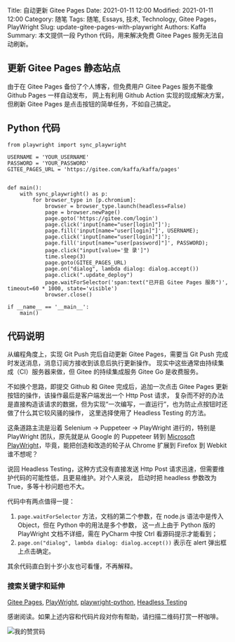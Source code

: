 Title: 自动更新 Gitee Pages
Date: 2021-01-11 12:00
Modified: 2021-01-11 12:00
Category: 随笔
Tags: 随笔, Essays, 技术, Technology, Gitee Pages，PlayWright
Slug: update-gitee-pages-with-playwright
Authors: Kaffa
Summary: 本文提供一段 Python 代码，用来解决免费 Gitee Pages 服务无法自动刷新。
 

## 更新 Gitee Pages 静态站点

由于在 Gitee Pages 备份了个人博客，但免费用户 Gitee Pages 服务不能像 Github Pages 一样自动发布，
网上有利用 Github Action 实现的现成解决方案，但刷新 Gitee Pages 是点击按钮的简单任务，不如自己搞定。


## Python 代码

    from playwright import sync_playwright

    USERNAME = 'YOUR_USERNAME'
    PASSWORD = 'YOUR_PASSWORD'
    GITEE_PAGES_URL = 'https://gitee.com/kaffa/kaffa/pages'
    
    
    def main():
        with sync_playwright() as p:
            for browser_type in [p.chromium]:
                browser = browser_type.launch(headless=False)
                page = browser.newPage()
                page.goto('https://gitee.com/login')
                page.click('input[name="user[login]"]');
                page.fill('input[name="user[login]"]', USERNAME);
                page.click('input[name="user[login]"]');
                page.fill('input[name="user[password]"]', PASSWORD);
                page.click("input[value='登 录']")
                time.sleep(3)
                page.goto(GITEE_PAGES_URL)
                page.on("dialog", lambda dialog: dialog.accept())
                page.click(".update_deploy")
                page.waitForSelector('span:text("已开启 Gitee Pages 服务")', timeout=60 * 1000, state='visible')
                browser.close()
    
    if __name__ == '__main__':
        main()


## 代码说明

从编程角度上，实现 Git Push 完后自动更新 Gitee Pages，需要当 Git Push 完成时发送消息，消息订阅方接收到该息后执行更新操作。
现实中这些通常由持续集成（CI）服务器来做，但 Gitee 的持续集成服务 Gitee Go 是收费服务。

不如换个思路，即提交 Github 和 Gitee 完成后，追加一次点击 Gitee Pages 更新按钮的操作，该操作最后是客户端发出一个 Http Post 请求，
复杂而不好的办法是直接构造该请求的数据，但为实现“一次编写，一直运行”，也为防止点按钮时还做了什么其它较风骚的操作，
这里选择使用了 Headless Testing 的方法。

这条道路主流是沿着 Selenium -> Puppeteer -> PlayWright 进行的，特别是 PlayWright 团队，原先就是从 Google 的 Puppeteer 
转到 [Microsoft PlayWright][6]，毕竟，能把创造和改造的轮子从 Chrome 扩展到 Firefox 到 Webkit 谁不想呢？

说回 Headless Testing，这种方式没有直接发送 Http Post 请求迅速，但需要维护代码的可能性低，且更易维护。对个人来说，
启动时把 headless 参数改为 True，多等十秒问题也不大。

代码中有两点值得一提：

1. ```page.waitForSelector``` 方法，文档的第二个参数，在 node.js 语法中是传入 Object，但在 Python 中的用法是多个参数，
这一点上由于 Python 版的 PlayWright 文档不详细，需在 PyCharm 中按 Ctrl 看源码提示才能看到；
2. ```page.on("dialog", lambda dialog: dialog.accept())``` 表示在 alert 弹出框上点击确定。

其余代码直白到十岁小友也可看懂，不再解释。

### 搜索关键字和延伸

[Gitee Pages][2], [PlayWright][3], [playwright-python][4], [Headless Testing][5]  


感谢阅读。如果上述内容和代码片段对你有帮助，请扫描二维码打赏一杯咖啡。

![我的赞赏码](https://kaffa.im/img/reward.png "我的赞赏码")

[1]: https://kaffa.im/img/reward.png
[2]: https://gitee.com/help/articles/4136
[3]: https://playwright.dev/
[4]: https://github.com/microsoft/playwright-python
[5]: https://headlesstesting.com/ 
[6]: https://www.infoq.com/news/2020/01/playwright-browser-automation/